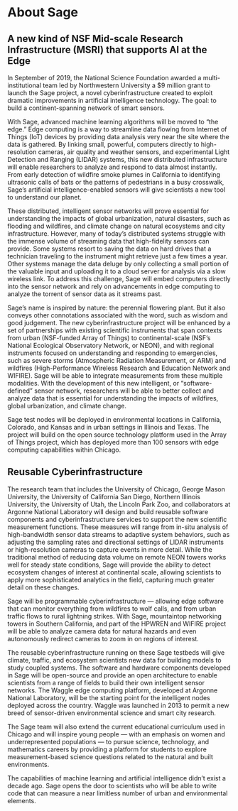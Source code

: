 
# About Sage

## A new kind of NSF Mid-scale Research Infrastructure (MSRI) that supports AI at the Edge

In September of 2019, the National Science Foundation awarded a multi-institutional team led by Northwestern University a $9 million grant to launch the Sage project, a novel cyberinfrastructure created to exploit dramatic improvements in artificial intelligence technology. The goal: to build a continent-spanning network of smart sensors.

With Sage, advanced machine learning algorithms will be moved to “the edge.” Edge computing is a way to streamline data flowing from Internet of Things (IoT) devices by providing data analysis very near the site where the data is gathered. By linking small, powerful, computers directly to high-resolution cameras, air quality and weather sensors, and experimental Light Detection and Ranging (LIDAR) systems, this new distributed infrastructure will enable researchers to analyze and respond to data almost instantly. From early detection of wildfire smoke plumes in California to identifying ultrasonic calls of bats or the patterns of pedestrians in a busy crosswalk, Sage’s artificial intelligence-enabled sensors will give scientists a new tool to understand our planet.

These distributed, intelligent sensor networks will prove essential for understanding the impacts of global urbanization, natural disasters, such as flooding and wildfires, and climate change on natural ecosystems and city infrastructure. However, many of today’s distributed systems struggle with the immense volume of streaming data that high-fidelity sensors can provide. Some systems resort to saving the data on hard drives that a technician traveling to the instrument might retrieve just a few times a year. Other systems manage the data deluge by only collecting a small portion of the valuable input and uploading it to a cloud server for analysis via a slow wireless link. To address this challenge, Sage will embed computers directly into the sensor network and rely on advancements in edge computing to analyze the torrent of sensor data as it streams past.

Sage’s name is inspired by nature: the perennial flowering plant. But it also conveys other connotations associated with the word, such as wisdom and good judgement. The new cyberinfrastructure project will be enhanced by a set of partnerships with existing scientific instruments that span contexts from urban (NSF-funded Array of Things) to continental-scale (NSF’s National Ecological Observatory Network, or NEON), and with regional instruments focused on understanding and responding to emergencies, such as severe storms (Atmospheric Radiation Measurement, or ARM) and wildfires (High-Performance Wireless Research and Education Network and WIFIRE). Sage will be able to integrate measurements from these multiple modalities. With the development of this new intelligent, or “software-defined” sensor network, researchers will be able to better collect and analyze data that is essential for understanding the impacts of wildfires, global urbanization, and climate change.

Sage test nodes will be deployed in environmental locations in California, Colorado, and Kansas and in urban settings in Illinois and Texas. The project will build on the open source technology platform used in the Array of Things project, which has deployed more than 100 sensors with edge computing capabilities within Chicago.


## Reusable Cyberinfrastructure
The research team that includes the University of Chicago, George Mason University, the University of California San Diego, Northern Illinois University, the University of Utah, the Lincoln Park Zoo, and collaborators at Argonne National Laboratory will design and build reusable software components and cyberinfrastructure services to support the new scientific measurement functions. These measures will range from in-situ analysis of high-bandwidth sensor data streams to adaptive system behaviors, such as adjusting the sampling rates and directional settings of LIDAR instruments or high-resolution cameras to capture events in more detail.  While the traditional method of reducing data volume on remote NEON towers works well for steady state conditions, Sage will provide the ability to detect ecosystem changes of interest at continental scale, allowing scientists to apply more sophisticated analytics in the field, capturing much greater detail on these changes.

Sage will be programmable cyberinfrastructure — allowing edge software that can monitor everything from wildfires to wolf calls, and from urban traffic flows to rural lightning strikes.  With Sage, mountaintop networking towers in Southern California, and part of the HPWREN and WIFIRE project will be able to analyze camera data for natural hazards and even autonomously redirect cameras to zoom in on regions of interest.

The reusable cyberinfrastructure running on these Sage testbeds will give climate, traffic, and ecosystem scientists new data for building models to study coupled systems. The software and hardware components developed in Sage will be open-source and provide an open architecture to enable scientists from a range of fields to build their own intelligent sensor networks. The Waggle edge computing platform, developed at Argonne National Laboratory, will be the starting point for the intelligent nodes deployed across the country.  Waggle was launched in 2013 to permit a new breed of sensor-driven environmental science and smart city research.

The Sage team will also extend the current educational curriculum used in Chicago and will inspire young people — with an emphasis on women and underrepresented populations — to pursue science, technology, and mathematics careers by providing a platform for students to explore measurement-based science questions related to the natural and built environments.

The capabilities of machine learning and artificial intelligence didn’t exist a decade ago.  Sage opens the door to scientists who will be able to write code that can measure a near limitless number of urban and environmental elements.
